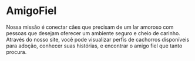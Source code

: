 # AmigoFiel
 Nossa missão é conectar cães que precisam de um lar amoroso com pessoas que desejam oferecer um ambiente seguro e cheio de carinho. Através do nosso site, você pode visualizar perfis de cachorros disponíveis para adoção, conhecer suas histórias, e encontrar o amigo fiel que tanto procura.
